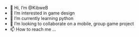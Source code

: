 - 👋 Hi, I’m @KibweB
- 👀 I’m interested in game design
- 🌱 I’m currently learning python 
- 💞️ I’m looking to collaborate on a mobile, group game project
- 📫 How to reach me ...

<!---
KibweB/KibweB is a ✨ special ✨ repository because its `README.md` (this file) appears on your GitHub profile.
You can click the Preview link to take a look at your changes.
--->
